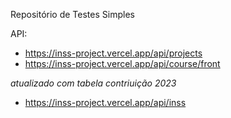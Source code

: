 Repositório de Testes Simples

API:

- https://inss-project.vercel.app/api/projects
- https://inss-project.vercel.app/api/course/front

_atualizado com tabela contriuição 2023_

- https://inss-project.vercel.app/api/inss
